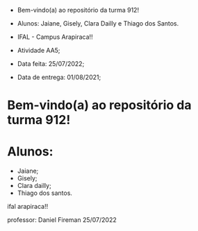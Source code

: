 
* Bem-vindo(a) ao repositório da turma 912!

* Alunos: Jaiane, Gisely, Clara Dailly e Thiago dos Santos.

* IFAL - Campus Arapiraca!!

* Atividade AA5;

* Data feita: 25/07/2022;

* Data de entrega: 01/08/2021;

# Bem-vindo(a) ao repositório da turma 912!
# Alunos: 
+ Jaiane;
+ Gisely; 
+ Clara dailly;
+ Thiago dos santos.

ifal arapiraca!!

professor: Daniel Fireman
25/07/2022
